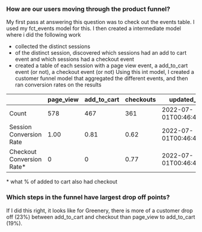 ### How are our users moving through the product funnel?

My first pass at answering this question was to check out the events table. I used my fct_events model for this. 
I then created a intermediate model where i did the following work
- collected the distinct sessions
- of the distinct session, discovered which sessions had an add to cart event and which sessions had a checkout event
- created a table of each session with a page view event, a add_to_cart event (or not), a checkout event (or not)
Using this int model, I created a customer funnel model that aggregated the different events, and then ran conversion rates on the results

|                     	    | page_view	| add_to_cart	| checkouts	| updated_at |
| ------------------------- | --------- | -----------   | --------- | ---------- |
| Count	                    | 578	    | 467	        | 361	    | 2022-07-01T00:46:43.6Z |
| Session Conversion Rate	| 1.00	    | 0.81	        | 0.62	    | 2022-07-01T00:46:43.6Z |
| Checkout Conversion Rate*	| 0	        | 0	            | 0.77	    | 2022-07-01T00:46:43.6Z |
\* what % of added to cart also had checkout


### Which steps in the funnel have largest drop off points?

If I did this right, it looks like for Greenery, there is more of a customer drop off (23%) between add_to_cart and checkout than page_view to add_to_cart (19%). 
